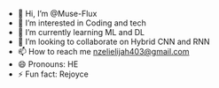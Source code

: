 - 👋 Hi, I’m @Muse-Flux
- 👀 I’m interested in Coding and tech
- 🌱 I’m currently learning ML and DL
- 💞️ I’m looking to collaborate on Hybrid CNN and RNN
- 📫 How to reach me nzelielijah403@gmail.com
- 😄 Pronouns: HE
- ⚡ Fun fact: Rejoyce

<!---
Muse-Flux/Muse-Flux is a ✨ special ✨ repository because its `README.md` (this file) appears on your GitHub profile.
You can click the Preview link to take a look at your changes.
--->
